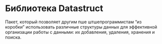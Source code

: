 # Библиотека Datastruct
 Пакет, который позволяет другим пше штшепрограммистам “из коробки” использовать различные структуры данных для эффективной организации работы с данными: их добавления, удаления, хранения и поиска.